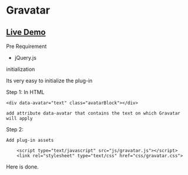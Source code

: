 # Gravatar

## [Live Demo](http://www.flippace.com/)

Pre Requirement 

- jQuery.js

initialization 

Its very easy to initialize the plug-in 

Step 1: 
	In HTML 
	
	<div data-avatar="text" class="avatarBlock"></div>
	
	add attribute data-avatar that contains the text on which Gravatar will apply
	

Step 2:
	
	Add plug-in assets
	
		<script type="text/javascript" src="js/gravatar.js"></script>
		<link rel="stylesheet" type="text/css" href="css/gravatar.css">
		
Here is done. 		
	
	

